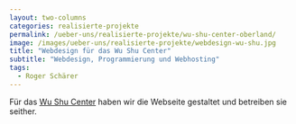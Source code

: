 ```yaml
---
layout: two-columns
categories: realisierte-projekte
permalink: /ueber-uns/realisierte-projekte/wu-shu-center-oberland/
image: /images/ueber-uns/realisierte-projekte/webdesign-wu-shu.jpg
title: "Webdesign für das Wu Shu Center"
subtitle: "Webdesign, Programmierung und Webhosting"
tags:
  - Roger Schärer
---
```


Für das [Wu Shu Center](http://www.wu-shu.ch/) haben wir die Webseite gestaltet und betreiben sie seither.